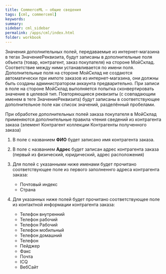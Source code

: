 ```yaml
---
title: CommerceML — общие сведения
tags: [cml, commerceml]
keywords:
summary:
sidebar: cml_sidebar
permalink: /apps/cml/index.html
folder: workbook
---
```


Значения дополнительных полей, передаваемые из интернет-магазина в тегах ЗначениеРеквизита, 
будут записаны в дополнительные поля объекта (товар, контрагент, заказ покупателя) на стороне МойСклад. 
Соответствие между ними устанавливается по имени поля. 
Дополнительные поля на стороне МойСклад не создаются автоматически при импоте заказов из интернет-магазина, 
они должны быть созданы администратором аккаунта предварительно. 
При записи в поле на стороне МойСклад выполняется попытка сконвертировать значение в целевой тип. 
Повторяющиеся реквизиты (с совпадающим именем в теге ЗначениеРеквизита) будут записаны в соответствующее дополнительное поле как список значений, разделённый пробелами.

При обработке дополнительных полей заказа покупателя в МойСклад 
применяются дополнительные правила чтения сведений из контрагента заказа 
(элемент Контрагент коллекции Контрагенты полученного заказа)

1. В поле с названием **ФИО** будет записано имя контрагента заказа.
1. В поле с названием **Адрес** будет записан адрес контрагента заказа (первый из физический, юридический, адрес расположения)
1. Для полей с указанными ниже именами будет прочитано соответствующее поле из первого заполненнго адреса контрагента заказа:

   + Почтовый индекс
   + Страна

1. Для указанных ниже полей будет прочитано соответствующее поле из контактной информации контрагента заказа:

   + Телефон внутренний
   + Телефон рабочий
   + Телефон Рабочий
   + Телефон мобильный
   + Телефон домашний
   + Телефон
   + Пейджер
   + Факс
   + Почта
   + ICQ
   + ВебСайт